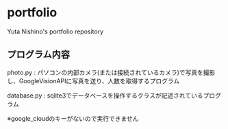 # portfolio
Yuta Nishino's portfolio repository
## プログラム内容
photo.py : パソコンの内部カメラ(または接続されているカメラ)で写真を撮影し、GoogleVisionAPIに写真を送り、人数を取得するプログラム

database.py : sqlite3でデータベースを操作するクラスが記述されているプログラム

※google_cloudのキーがないので実行できません
